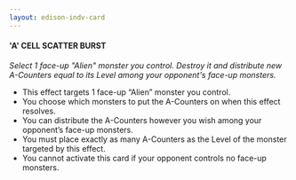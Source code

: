 ```yaml
---
layout: edison-indv-card
---
```


#### 'A' CELL SCATTER BURST

*Select 1 face-up "Alien" monster you control. Destroy it and distribute new  A-Counters equal to its Level among your opponent's face-up monsters.*

- This effect targets 1 face-up “Alien” monster you control.
- You choose which monsters to put the A-Counters on when this effect resolves.
- You can distribute the A-Counters however you wish among your opponent’s face-up monsters.
- You must place exactly as many A-Counters as the Level of the monster targeted by this effect.
- You cannot activate this card if your opponent controls no face-up monsters.
